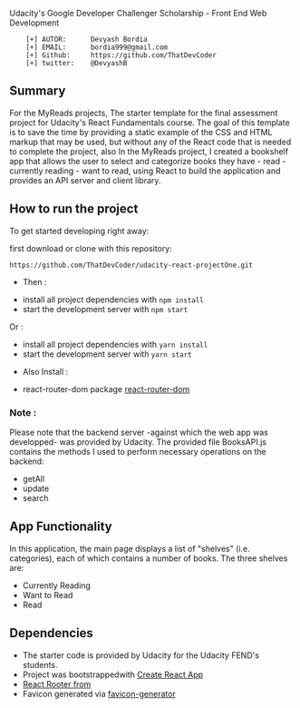 Udacity's Google Developer Challenger Scholarship - Front End Web Development


```
    [+] AUTOR:      Devyash Bordia
    [+] EMAIL:      bordia999@gmail.com
    [+] Github:     https://github.com/ThatDevCoder
    [+] twitter:    @DevyashB

```


## Summary

For the MyReads projects, The starter template for the final assessment project for Udacity's React Fundamentals course. The goal of this template is to save the time by providing a static example of the CSS and HTML markup that may be used, but without any of the React code that is needed to complete the project, also In the MyReads project, I created a bookshelf app that allows the user to select and categorize books they have - read - currently reading - want to read, using React to build the application and provides an API server and client library.


## How to run the project

To get started developing right away:

first download or clone with this repository:

`https://github.com/ThatDevCoder/udacity-react-projectOne.git`

- Then :

* install all project dependencies with `npm install`
* start the development server with `npm start`

Or :

* install all project dependencies with `yarn install`
* start the development server with `yarn start`

- Also Install :

* react-router-dom package [react-router-dom](https://www.npmjs.com/package/react-router-dom)

### Note :

Please note that the backend server -against which the web app was developped- was provided by Udacity. The provided file BooksAPI.js contains the methods I used to perform necessary operations on the backend:

   * getAll
   * update
   * search


## App Functionality

In this application, the main page displays a list of "shelves" (i.e. categories), each of which contains a number of books. The three shelves are:

   * Currently Reading
   * Want to Read
   * Read


## Dependencies

- The starter code is provided by Udacity for the Udacity FEND's students.
- Project was bootstrappedwith [Create React App](https://github.com/facebook/create-react-app)
- [React Rooter from](https://reacttraining.com/react-router/web/example/url-params)
- Favicon generated via [favicon-generator](https://www.favicon-generator.org/)

